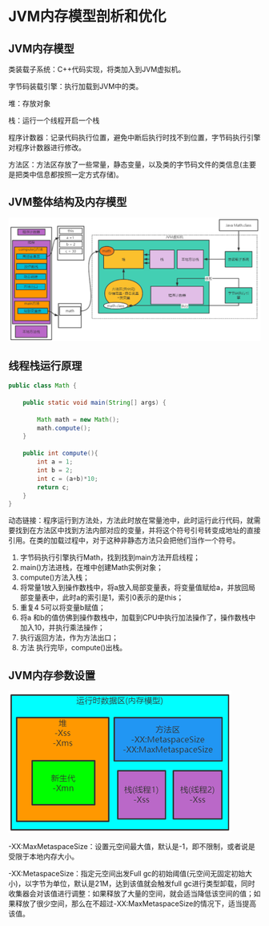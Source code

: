 # JVM内存模型剖析和优化

## JVM内存模型

类装载子系统：C++代码实现，将类加入到JVM虚拟机。

字节码装载引擎：执行加载到JVM中的类。

堆：存放对象

栈：运行一个线程开启一个栈

程序计数器：记录代码执行位置，避免中断后执行时找不到位置，字节码执行引擎对程序计数器进行修改。

方法区：方法区存放了一些常量，静态变量，以及类的字节码文件的类信息(主要是把类中信息都按照一定方式存储)。

## JVM整体结构及内存模型



![](../image/image-20210918203423612.png)



## 线程栈运行原理

```java
public class Math {

    public static void main(String[] args) {
        
        Math math = new Math();
        math.compute();
    }
    
    public int compute(){
        int a = 1;
        int b = 2;
        int c = (a+b)*10;
        return c;
    }
}
```

动态链接：程序运行到方法处，方法此时放在常量池中，此时运行此行代码，就需要找到在方法区中找到方法内部对应的变量，并将这个符号引号转变成地址的直接引用。在类的加载过程中，对于这种非静态方法只会把他们当作一个符号。

1. 字节码执行引擎执行Math，找到找到main方法开启线程；
2. main()方法进栈，在堆中创建Math实例对象；
3. compute()方法入栈；
4. 将常量1放入到操作数栈中，将a放入局部变量表，将变量值赋给a，并放回局部变量表中，此时a的索引是1，索引0表示的是this；
5. 重复4 5可以将变量b赋值；
6. 将a 和b的值仿佛到操作数栈中，加载到CPU中执行加法操作了，操作数栈中加入10，并执行乘法操作；
7. 执行返回方法，作为方法出口；
8. 方法 执行完毕，compute()出栈。

## JVM内存参数设置

![](../image/image-20210918204451613.png)

-XX:MaxMetaspaceSize：设置元空间最大值，默认是-1，即不限制，或者说是受限于本地内存大小。

-XX:MetaspaceSize：指定元空间出发Full gc的初始阈值(元空间无固定初始大小)，以字节为单位，默认是21M，达到该值就会触发full gc进行类型卸载，同时收集器会对该值进行调整：如果释放了大量的空间，就会适当降低该空间的值；如果释放了很少空间，那么在不超过-XX:MaxMetaspaceSize的情况下，适当提高该值。